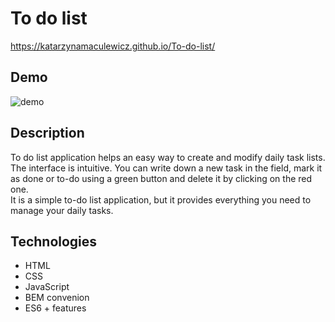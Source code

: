 # To do list
https://katarzynamaculewicz.github.io/To-do-list/

## Demo
![demo]()

## Description
To do list application helps an easy way to create and modify daily task lists. The interface is intuitive. You can write down a new task in the field, mark it as done or to-do using a green button and delete it by clicking on the red one.<br>
It is a simple to-do list application, but it provides everything you need to manage your daily tasks.

## Technologies
- HTML
- CSS
- JavaScript
- BEM convenion
- ES6 + features